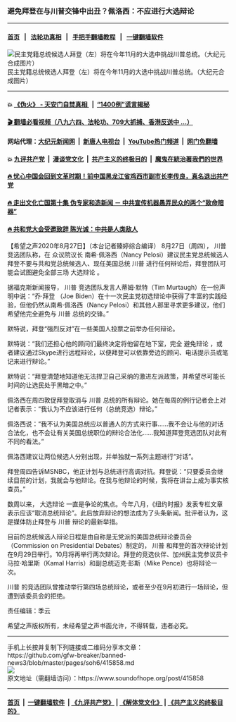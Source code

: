### 避免拜登在与川普交锋中出丑？佩洛西：不应进行大选辩论
------------------------

#### [首页](https://github.com/gfw-breaker/banned-news3/blob/master/README.md) &nbsp;&nbsp;|&nbsp;&nbsp; [法轮功真相](https://github.com/begood0513/basic/blob/master/README.md)  &nbsp;&nbsp;|&nbsp;&nbsp; [手把手翻墙教程](https://github.com/gfw-breaker/guides/wiki)  &nbsp;&nbsp;|&nbsp;&nbsp; [一键翻墙软件](https://github.com/gfw-breaker/nogfw/blob/master/README.md)  



<div><img alt="民主党籍总统候选人拜登（左）将在今年11月的大选中挑战川普总统。（大纪元合成图片）" src="https://img.soundofhope.org/2020-08/1597780652623.jpg"/>
<br/><figcaption class="caption">
 民主党籍总统候选人拜登（左）将在今年11月的大选中挑战川普总统。（大纪元合成图片）
</figcaption></div><hr/>

#### 💥 [《伪火》 - 天安门自焚真相 ](http://141.164.51.119:10000/videos/blog/weihuo.html)&nbsp; |&nbsp; [“1400例”谎言揭秘  ](http://141.164.51.119:10000/videos/blog/jiexi1400.html)

#### [ 🎬  翻墙必看视频（八九六四、法轮功、709大抓捕、香港反送中 ...）](https://github.com/gfw-breaker/links/blob/master/banned.md)

#### 网站代理：[大纪元新闻网](http://167.172.10.89:10080/gb/) &nbsp;|&nbsp; [新唐人电视台](http://167.172.10.89:8808/gb/)  &nbsp;|&nbsp; [YouTube热门频道](http://158.247.203.241/youtube.html) &nbsp;|&nbsp; [网门免翻墙](http://158.247.203.241:11000/show.aspx?name=ogHome)

#### 💥 [九评共产党](http://141.164.51.119:10000/videos/res/jiuping/)&nbsp; |&nbsp; [漫谈党文化](http://141.164.51.119:10000/videos/res/mtdwh/)&nbsp; |&nbsp; [共产主义的终极目的](http://141.164.51.119:10000/videos/res/zjmd/)&nbsp; |&nbsp; [魔鬼在統治著我們的世界](http://141.164.51.119:10000/videos/res/TheSpecter/)  

#### [ 🔥  忧心中国会回到文革时期！前中国黑龙江省鸡西市副市长李传良，真名退出共产党](http://141.164.51.119:10000/videos/news/quit01.html)

#### [ 🔥  走出文化亡国第十集 伪专家和造新闻 － 中共宣传机器愚弄民众的两个“致命暗器”](http://141.164.51.119:10000/videos/news/../res/zcwhwg/index.html)

#### [ 🔥  共和党大会受邀致辞 陈光诚：中共是人类敌人](http://141.164.51.119:10000/videos/news/cgc.html)

<div><div class="Content__Wrapper sc-1bvya0-0 grZQxZ">
 <p class="meta-top">
  <span class="meta">
   【希望之声2020年8月27日】（本台记者臻婷综合编译）
  </span>
  8月27日（周四），
  <ok href="/term/1041">
   川普
  </ok>
  竞选团队称，在
  <ok href="/term/13702">
   众议院议长
  </ok>
  南希·佩洛西（Nancy Pelosi）建议民主党总统候选人拜登不要与共和党总统候选人、现任美国总统
  <ok href="/term/1041">
   川普
  </ok>
  进行任何辩论后，拜登团队可能会试图避免全部三场
  <ok href="/term/362041">
   大选辩论
  </ok>
  。
 </p>
 <p>
  据福克斯新闻报导，
  <ok href="/term/1041">
   川普
  </ok>
  竞选团队发言人蒂姆·默特（Tim Murtaugh）在一份声明中说：“乔·拜登
  <!-- -->
  （Joe Biden）在十一次民主党初选辩论中获得了丰富的实践经验，但他仍然从南希·佩洛西（Nancy Pelosi）和其他人那里寻求更多建议，他们希望他完全避免与
  <ok href="/term/1041">
   川普
  </ok>
  总统的交锋。”
 </p>
 <div class="AD_Embed__Wrap-sc-1xslmin-0 igMuqX module desktop">
  <div>
  </div>
 </div>
 <p>
  默特说，拜登“强烈反对”在一些美国人投票之前举办任何辩论。
 </p>
 <p>
  默特说：“我们还担心他的顾问们最终决定将他留在地下室，完全
  <ok href="/term/362047">
   避免辩论
  </ok>
  ，或者建议通过Skype进行远程辩论，以便拜登可以依靠旁边的顾问、电话提示员或笔记来进行辩论。”
 </p>
 <p>
  默特说：“拜登清楚地知道他无法捍卫自己采纳的激进左派政策，并希望尽可能长时间的让选民处于黑暗之中。”
 </p>
 <p>
  佩洛西在周四敦促拜登取消与
  <ok href="/term/1041">
   川普
  </ok>
  总统的所有辩论。她在每周的例行记者会上对记者表示：“我认为不应该进行任何（总统竞选）辩论。”
 </p>
 <p>
  佩洛西说：“我不认为美国总统应以普通人的方式来行事……我不会让与他的对话合法化，也不会让有关美国总统职位的辩论合法化……我知道拜登竞选团队对此有不同的看法。”
 </p>
 <p>
  佩洛西建议让两位候选人分别出现，并单独就一系列主题进行“对话”。
 </p>
 <p>
  拜登周四告诉MSNBC，他正计划与总统进行高调对抗。拜登说：“只要委员会继续目前的计划，我就会与他辩论。在我与他辩论的时候，我将在讲台上成为事实核查员。”
 </p>
 <p>
  数周以来，
  <ok href="/term/362041">
   大选辩论
  </ok>
  一直是争论的焦点。今年八月，《纽约时报》发表专栏文章表示应该“取消总统辩论”。此后放弃辩论的想法成为了头条新闻。批评者认为，这是媒体防止拜登与
  <ok href="/term/1041">
   川普
  </ok>
  辩论的最新举措。
 </p>
 <p>
  目前的总统候选人辩论日程是由自称是无党派的美国总统辩论委员会（Commission on Presidential Debates）制定的，
  <ok href="/term/1041">
   川普
  </ok>
  和拜登的首次辩论计划在9月29日举行。10月将再举行两次辩论。拜登的竞选伙伴、加州民主党参议员卡马拉‧哈里斯（Kamal Harris）和副总统迈克‧彭斯（Mike Pence）也将辩论一次。
 </p>
 <p>
  <ok href="/term/1041">
   川普
  </ok>
  的竞选团队曾推动举行第四场总统辩论，或者至少在9月初进行一场辩论，但遭到该委员会的拒绝。
 </p>
 <p class="meta-btm">
  责任编辑：季云
 </p>
 <p class="meta-btm">
  希望之声版权所有，未经希望之声书面允许，不得转载，违者必究。
 </p>
</div>
</div>
<hr/>
手机上长按并复制下列链接或二维码分享本文章：<br/>
https://github.com/gfw-breaker/banned-news3/blob/master/pages/soh6/415858.md <br/>
<a href='https://github.com/gfw-breaker/banned-news3/blob/master/pages/soh6/415858.md'><img src='https://github.com/gfw-breaker/banned-news3/blob/master/pages/soh6/415858.md.png'/></a> <br/>
原文地址（需翻墙访问）：https://www.soundofhope.org/post/415858


------------------------
#### [首页](https://github.com/gfw-breaker/banned-news3/blob/master/README.md) &nbsp;|&nbsp; [一键翻墙软件](https://github.com/gfw-breaker/nogfw/blob/master/README.md) &nbsp;| [《九评共产党》](https://github.com/gfw-breaker/9ping.md/blob/master/README.md#九评之一评共产党是什么) | [《解体党文化》](https://github.com/gfw-breaker/jtdwh.md/blob/master/README.md) | [《共产主义的终极目的》](https://github.com/gfw-breaker/gczydzjmd.md/blob/master/README.md)


<img src='http://gfw-breaker.win/banned-news3/pages/soh6/415858.md' width='0px' height='0px'/>